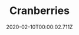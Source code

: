 ---
templateKey: blog-post
title: Cranberries
description: These tart red berries are a traditional winter food.
featuredpost: false
date: 2020-02-10T00:00:02.711Z
featuredimage: /img/Cranberries.png
sellPrice: 75
tags: 
  - fruit
  -  multi
  -  wine
  -  jelly
---